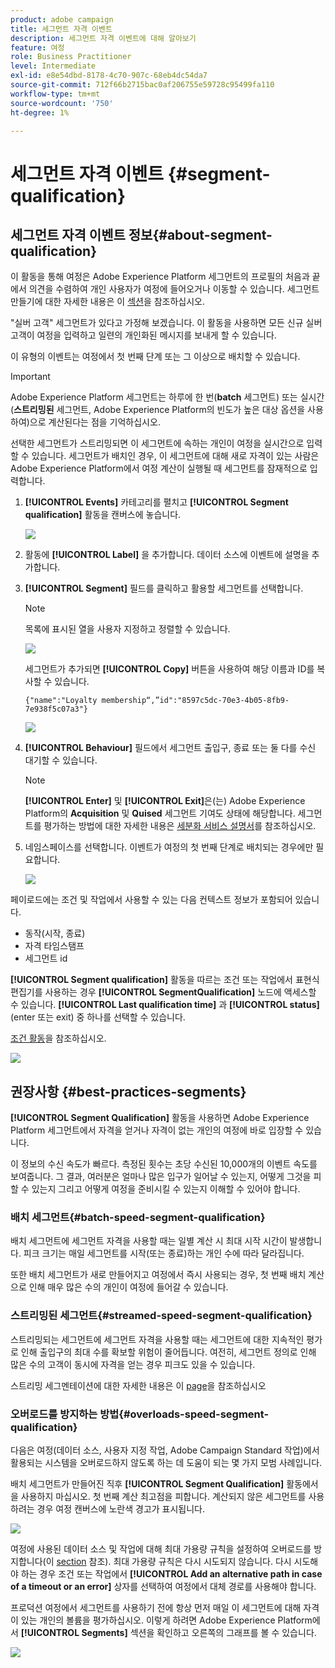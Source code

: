 ```yaml
---
product: adobe campaign
title: 세그먼트 자격 이벤트
description: 세그먼트 자격 이벤트에 대해 알아보기
feature: 여정
role: Business Practitioner
level: Intermediate
exl-id: e8e54dbd-8178-4c70-907c-68eb4dc54da7
source-git-commit: 712f66b2715bac0af206755e59728c95499fa110
workflow-type: tm+mt
source-wordcount: '750'
ht-degree: 1%

---
```


# 세그먼트 자격 이벤트 {#segment-qualification}

## 세그먼트 자격 이벤트 정보{#about-segment-qualification}

이 활동을 통해 여정은 Adobe Experience Platform 세그먼트의 프로필의 처음과 끝에서 의견을 수렴하여 개인 사용자가 여정에 들어오거나 이동할 수 있습니다. 세그먼트 만들기에 대한 자세한 내용은 이 [섹션](../segment/about-segments.md)을 참조하십시오.

&quot;실버 고객&quot; 세그먼트가 있다고 가정해 보겠습니다. 이 활동을 사용하면 모든 신규 실버 고객이 여정을 입력하고 일련의 개인화된 메시지를 보내게 할 수 있습니다.

이 유형의 이벤트는 여정에서 첫 번째 단계 또는 그 이상으로 배치할 수 있습니다.

>[!IMPORTANT]
>
>Adobe Experience Platform 세그먼트는 하루에 한 번(**batch** 세그먼트) 또는 실시간(**스트리밍된** 세그먼트, Adobe Experience Platform의 빈도가 높은 대상 옵션을 사용하여)으로 계산된다는 점을 기억하십시오.
>
>선택한 세그먼트가 스트리밍되면 이 세그먼트에 속하는 개인이 여정을 실시간으로 입력할 수 있습니다. 세그먼트가 배치인 경우, 이 세그먼트에 대해 새로 자격이 있는 사람은 Adobe Experience Platform에서 여정 계산이 실행될 때 세그먼트를 잠재적으로 입력합니다.


1. **[!UICONTROL Events]** 카테고리를 펼치고 **[!UICONTROL Segment qualification]** 활동을 캔버스에 놓습니다.

   ![](../assets/segment5.png)

1. 활동에 **[!UICONTROL Label]** 을 추가합니다. 데이터 소스에 이벤트에 설명을 추가합니다.

1. **[!UICONTROL Segment]** 필드를 클릭하고 활용할 세그먼트를 선택합니다.

   >[!NOTE]
   >
   >목록에 표시된 열을 사용자 지정하고 정렬할 수 있습니다.

   ![](../assets/segment6.png)

   세그먼트가 추가되면 **[!UICONTROL Copy]** 버튼을 사용하여 해당 이름과 ID를 복사할 수 있습니다.

   `{"name":"Loyalty membership“,”id":"8597c5dc-70e3-4b05-8fb9-7e938f5c07a3"}`

   ![](../assets/segment-copy.png)

1. **[!UICONTROL Behaviour]** 필드에서 세그먼트 출입구, 종료 또는 둘 다를 수신 대기할 수 있습니다.

   >[!NOTE]
   >
   >**[!UICONTROL Enter]** 및 **[!UICONTROL Exit]**&#x200B;은(는) Adobe Experience Platform의 **Acquisition** 및 **Quised** 세그먼트 기여도 상태에 해당합니다. 세그먼트를 평가하는 방법에 대한 자세한 내용은 [세분화 서비스 설명서](https://experienceleague.adobe.com/docs/experience-platform/segmentation/tutorials/evaluate-a-segment.html?lang=en#interpret-segment-results)를 참조하십시오.

1. 네임스페이스를 선택합니다. 이벤트가 여정의 첫 번째 단계로 배치되는 경우에만 필요합니다.

   ![](../assets/segment7.png)

페이로드에는 조건 및 작업에서 사용할 수 있는 다음 컨텍스트 정보가 포함되어 있습니다.

* 동작(시작, 종료)
* 자격 타임스탬프
* 세그먼트 id

**[!UICONTROL Segment qualification]** 활동을 따르는 조건 또는 작업에서 표현식 편집기를 사용하는 경우 **[!UICONTROL SegmentQualification]** 노드에 액세스할 수 있습니다. **[!UICONTROL Last qualification time]** 과 **[!UICONTROL status]**(enter 또는 exit) 중 하나를 선택할 수 있습니다.

[조건 활동](../building-journeys/condition-activity.md#about_condition)을 참조하십시오.

![](../assets/segment8.png)

## 권장사항 {#best-practices-segments}

**[!UICONTROL Segment Qualification]** 활동을 사용하면 Adobe Experience Platform 세그먼트에서 자격을 얻거나 자격이 없는 개인의 여정에 바로 입장할 수 있습니다.

이 정보의 수신 속도가 빠르다. 측정된 횟수는 초당 수신된 10,000개의 이벤트 속도를 보여줍니다. 그 결과, 여러분은 얼마나 많은 입구가 일어날 수 있는지, 어떻게 그것을 피할 수 있는지 그리고 어떻게 여정을 준비시킬 수 있는지 이해할 수 있어야 합니다.

### 배치 세그먼트{#batch-speed-segment-qualification}

배치 세그먼트에 세그먼트 자격을 사용할 때는 일별 계산 시 최대 시작 시간이 발생합니다. 피크 크기는 매일 세그먼트를 시작(또는 종료)하는 개인 수에 따라 달라집니다.

또한 배치 세그먼트가 새로 만들어지고 여정에서 즉시 사용되는 경우, 첫 번째 배치 계산으로 인해 매우 많은 수의 개인이 여정에 들어갈 수 있습니다.

### 스트리밍된 세그먼트{#streamed-speed-segment-qualification}

스트리밍되는 세그먼트에 세그먼트 자격을 사용할 때는 세그먼트에 대한 지속적인 평가로 인해 출입구의 최대 수를 확보할 위험이 줄어듭니다. 여전히, 세그먼트 정의로 인해 많은 수의 고객이 동시에 자격을 얻는 경우 피크도 있을 수 있습니다.

스트리밍 세그멘테이션에 대한 자세한 내용은 이 [page](https://experienceleague.adobe.com/docs/experience-platform/segmentation/api/streaming-segmentation.html#api)을 참조하십시오

### 오버로드를 방지하는 방법{#overloads-speed-segment-qualification}

다음은 여정(데이터 소스, 사용자 지정 작업, Adobe Campaign Standard 작업)에서 활용되는 시스템을 오버로드하지 않도록 하는 데 도움이 되는 몇 가지 모범 사례입니다.

배치 세그먼트가 만들어진 직후 **[!UICONTROL Segment Qualification]** 활동에서 을 사용하지 마십시오. 첫 번째 계산 최고점을 피합니다. 계산되지 않은 세그먼트를 사용하려는 경우 여정 캔버스에 노란색 경고가 표시됩니다.

![](../assets/segment-error.png)

여정에 사용된 데이터 소스 및 작업에 대해 최대 가용량 규칙을 설정하여 오버로드를 방지합니다(이 [section](../api/capping.md) 참조). 최대 가용량 규칙은 다시 시도되지 않습니다. 다시 시도해야 하는 경우 조건 또는 작업에서 **[!UICONTROL Add an alternative path in case of a timeout or an error]** 상자를 선택하여 여정에서 대체 경로를 사용해야 합니다.

프로덕션 여정에서 세그먼트를 사용하기 전에 항상 먼저 매일 이 세그먼트에 대해 자격이 있는 개인의 볼륨을 평가하십시오. 이렇게 하려면 Adobe Experience Platform에서 **[!UICONTROL Segments]** 섹션을 확인하고 오른쪽의 그래프를 볼 수 있습니다.

![](../assets/segment-overload.png)

